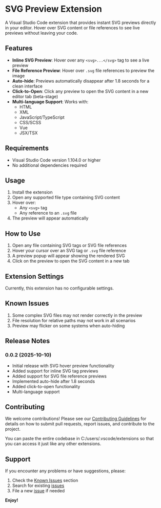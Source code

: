 # SVG Preview Extension

A Visual Studio Code extension that provides instant SVG previews directly in your editor. Hover over SVG content or file references to see live previews without leaving your code.

## Features

- **Inline SVG Preview**: Hover over any `<svg>...</svg>` tag to see a live preview
- **File Reference Preview**: Hover over `.svg` file references to preview the image
- **Auto-hide**: Previews automatically disappear after 1.8 seconds for a clean interface
- **Click-to-Open**: Click any preview to open the SVG content in a new editor tab (beta-stage)
- **Multi-language Support**: Works with:
  - HTML
  - XML
  - JavaScript/TypeScript
  - CSS/SCSS
  - Vue
  - JSX/TSX

## Requirements

- Visual Studio Code version 1.104.0 or higher
- No additional dependencies required

## Usage

1. Install the extension
2. Open any supported file type containing SVG content
3. Hover over:
   - Any `<svg>` tag
   - Any reference to an `.svg` file
4. The preview will appear automatically

## How to Use

1. Open any file containing SVG tags or SVG file references
2. Hover your cursor over an SVG tag or `.svg` file reference
3. A preview popup will appear showing the rendered SVG
4. Click on the preview to open the SVG content in a new tab

## Extension Settings

Currently, this extension has no configurable settings.

## Known Issues

1. Some complex SVG files may not render correctly in the preview
2. File resolution for relative paths may not work in all scenarios
3. Preview may flicker on some systems when auto-hiding

## Release Notes

### 0.0.2 (2025-10-10)

- Initial release with SVG hover preview functionality
- Added support for inline SVG tag previews
- Added support for SVG file reference previews
- Implemented auto-hide after 1.8 seconds
- Added click-to-open functionality
- Multi-language support

## Contributing

We welcome contributions! Please see our [Contributing Guidelines](CONTRIBUTING.md) for details on how to submit pull requests, report issues, and contribute to the project.

You can paste the entire codebase in C:/users/.vscode/extensions so that you can access it just like any other extensions.

## Support

If you encounter any problems or have suggestions, please:
1. Check the [Known Issues](#known-issues) section
2. Search for existing [issues](https://github.com/SinghAman21/svg-preview/issues)
3. File a new [issue](https://github.com/SinghAman21/svg-preview/issues/new) if needed

**Enjoy!**
